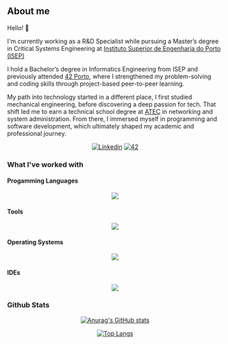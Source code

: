 ## About me

Hello! 👋

I'm currently working as a R&D Specialist while pursuing a Master’s degree in Critical Systems Engineering at [Instituto Superior de Engenharia do Porto (ISEP)](https://www.isep.ipp.pt/)

I hold a Bachelor’s degree in Informatics Engineering from ISEP and previously attended [42 Porto](https://www.42porto.com/pt/), where I strengthened my problem-solving and coding skills through project-based peer-to-peer learning.

My path into technology started in a different place, I first studied mechanical engineering, before discovering a deep passion for tech. That shift led me to earn a technical school degree at [ATEC](https://www.atec.pt/) in networking and system administration. From there, I immersed myself in programming and software development, which ultimately shaped my academic and professional journey.

<p align="center">
 <a href='https://www.linkedin.com/in/tiago-silva-687338206/' target="_blank"><img alt='Linkedin' src='https://img.shields.io/badge/LinkedIn-100000?style=flat&logo=Linkedin&logoColor=white&labelColor=0A66C2&color=0A66C2'/></a>
  </a>
   <a href='https://profile.intra.42.fr/users/tpinto-e' target="_blank"><img alt='42' src='https://img.shields.io/badge/Porto-100000?style=flat&logo=42&logoColor=white&labelColor=000000&color=000000'/></a>
  </a>
</p>

### What I've worked with

#### Progamming Languages

<p align="center">
  <a href="https://go-skill-icons.vercel.app/">
    <img src="https://go-skill-icons.vercel.app/api/icons?i=c,java,cpp,cs,ts,bash,mysql,plsql,assembly,html,css,js&titles=true" />
  </a>
</p>

#### Tools

<p align="center">
  <a href="https://go-skill-icons.vercel.app/">
    <img src="https://go-skill-icons.vercel.app/api/icons?i=git,github,bitbucket,githubactions,dotnet,nodejs,postman,sqlite,jira,vim,bootstrap&titles=true" />
  </a>
</p>

#### Operating Systems

<p align="center">
  <a href="https://go-skill-icons.vercel.app/">
    <img src="https://go-skill-icons.vercel.app/api/icons?i=debian,ubuntu,linux,windows&titles=true" />
  </a>
</p>

#### IDEs

<p align="center">
  <a href="https://go-skill-icons.vercel.app/">
    <img src="https://go-skill-icons.vercel.app/api/icons?i=vscode,idea,visualstudio,neovim&titles=true" />
  </a>
</p>

### Github Stats

<div align="center">
 
[![Anurag's GitHub stats](https://github-readme-stats.vercel.app/api?username=Bluburry&show_icons=true&theme=blueberry)](https://github.com/anuraghazra/github-readme-stats)

[![Top Langs](https://github-readme-stats.vercel.app/api/top-langs/?username=Bluburry&layout=compact&theme=blueberry)](https://github.com/anuraghazra/github-readme-stats)

<!--[![GitHub Streak](https://streak-stats.demolab.com/?user=Bluburry&theme=blueberry)](https://git.io/streak-stats)-->

</div>

